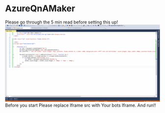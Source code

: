 # AzureQnAMaker
Please go through the 5 min read before setting this up!
![alt text](https://github.com/AnuOuseph1991/AzureQnAMaker/blob/295ce73efee048b8991d6f257b98287711ec7ecd/Qnabot_final.gif)
Before you start Please replace Iframe src with Your bots Iframe.
And run!!
